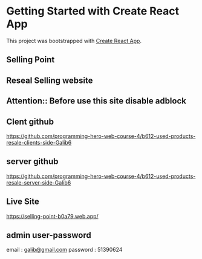 # Getting Started with Create React App

This project was bootstrapped with [Create React App](https://github.com/facebook/create-react-app).

## Selling Point

## Reseal Selling website

## Attention:: Before use this site disable adblock

## Clent github 
https://github.com/programming-hero-web-course-4/b612-used-products-resale-clients-side-Galib6

## server github 
https://github.com/programming-hero-web-course-4/b612-used-products-resale-server-side-Galib6

## Live Site
 https://selling-point-b0a79.web.app/

 ## admin user-password 

 email : galib@gmail.com
 password : 51390624
 

